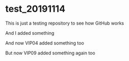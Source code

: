 # test_20191114
This is just a testing repository to see how GitHub works

And I added something

And now VIP04 added something too

But now VIP09 added something again too

